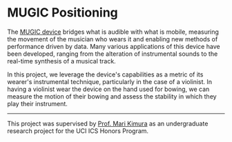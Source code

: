 # MUGIC Positioning

The [MUGIC device](http://www.marikimura.com/mugic-sensor.html) bridges what is audible with what is mobile, measuring the movement of the musician who wears it and enabling new methods of performance driven by data. Many various applications of this device have been developed, ranging from the alteration of instrumental sounds to the real-time synthesis of a musical track.

In this project, we leverage the device's capabilities as a metric of its wearer's instrumental technique, particularly in the case of a violinist. In having a violinist wear the device on the hand used for bowing, we can measure the motion of their bowing and assess the stability in which they play their instrument.

---

This project was supervised by [Prof. Mari Kimura](http://www.marikimura.com/) as an undergraduate research project for the UCI ICS Honors Program.
